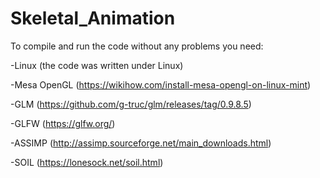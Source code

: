 # Skeletal_Animation

To compile and run the code without any problems you need:


-Linux (the code was written under Linux)

-Mesa OpenGL (https://wikihow.com/install-mesa-opengl-on-linux-mint)

-GLM (https://github.com/g-truc/glm/releases/tag/0.9.8.5)

-GLFW (https://glfw.org/)

-ASSIMP (http://assimp.sourceforge.net/main_downloads.html)

-SOIL (https://lonesock.net/soil.html)
